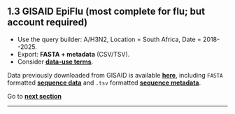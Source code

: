 ## 1.3 GISAID EpiFlu (most complete for flu; but account required)

-   Use the query builder: A/H3N2, Location = South Africa, Date = 2018--2025.
-   Export: **FASTA + metadata** (CSV/TSV).
-   Consider **[data-use terms](https://gisaid.org/terms-of-use/)**.

Data previously downloaded from GISAID is available **[here](https://github.com/giffordlabcvr/african-stars-flu-refset-workshop/tree/main/data)**, including `FASTA` formatted **[sequence data](https://github.com/giffordlabcvr/african-stars-flu-refset-workshop/blob/main/data/influenza_rsa_2021.fasta)** and `.tsv` formatted **[sequence metadata](https://github.com/giffordlabcvr/african-stars-flu-refset-workshop/blob/main/data/influenza_rsa_2021.tsv)**.

Go to **[next section](https://github.com/giffordlabcvr/african-stars-flu-refset-workshop/blob/main/tutorial/2-qc-genotyping-nextclade.md)**

* * * * *
